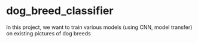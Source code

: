 # dog_breed_classifier
In this project, we want to train various models (using CNN, model transfer) on existing pictures of dog breeds
